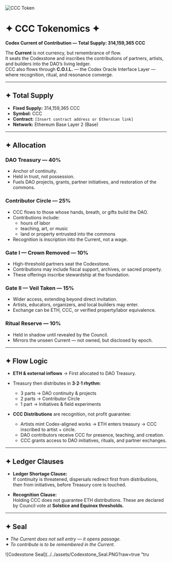 ![CCC Token](../../assets/CCC-token.PNG?raw=true "true")

# ✦ CCC Tokenomics ✦  
**Codex Current of Contribution — Total Supply: 314,159,365 CCC**

The **Current** is not currency, but remembrance of flow.  
It seats the Codexstone and inscribes the contributions of partners, artists, and builders into the DAO’s living ledger.  
CCC also flows through **C.O.I.L.** — the Codex Oracle Interface Layer — where recognition, ritual, and resonance converge.

---

## ✦ Total Supply

- **Fixed Supply:** 314,159,365 CCC  
- **Symbol:** CCC  
- **Contract:** `[Insert contract address or Etherscan link]`  
- **Network:** Ethereum Base Layer 2 (Base)

---

## ✦ Allocation

### DAO Treasury — 40%
- Anchor of continuity.  
- Held in trust, not possession.  
- Fuels DAO projects, grants, partner initiatives, and restoration of the commons.

### Contributor Circle — 25%
- CCC flows to those whose hands, breath, or gifts build the DAO.  
- Contributions include:
  - hours of labor  
  - teaching, art, or music  
  - land or property entrusted into the commons  
- Recognition is inscription into the Current, not a wage.

### Gate I — Crown Removed — 10%
- High-threshold partners seat the Codexstone.  
- Contributions may include fiscal support, archives, or sacred property.  
- These offerings inscribe stewardship at the foundation.

### Gate II — Veil Taken — 15%
- Wider access, extending beyond direct invitation.  
- Artists, educators, organizers, and local builders may enter.  
- Exchange can be ETH, CCC, or verified property/labor equivalence.

### Ritual Reserve — 10%
- Held in shadow until revealed by the Council.  
- Mirrors the unseen Current — not owned, but disclosed by epoch.

---

## ✦ Flow Logic

- **ETH & external inflows** → First allocated to DAO Treasury.  
- Treasury then distributes in **3·2·1 rhythm**:  
  - 3 parts → DAO continuity & projects  
  - 2 parts → Contributor Circle  
  - 1 part → Initiatives & field experiments

- **CCC Distributions** are recognition, not profit guarantee:  
  - Artists mint Codex-aligned works → ETH enters treasury → CCC inscribed to artist + circle.  
  - DAO contributors receive CCC for presence, teaching, and creation.  
  - CCC grants access to DAO initiatives, rituals, and partner exchanges.

---

## ✦ Ledger Clauses

- **Ledger Shortage Clause:**  
  If continuity is threatened, dispersals redirect first from distributions, then from initiatives, before Treasury core is touched.

- **Recognition Clause:**  
  Holding CCC does not guarantee ETH distributions. These are declared by Council vote at **Solstice and Equinox thresholds.**

---

## ✦ Seal

✦ *The Current does not sell entry — it opens passage.*  
✦ *To contribute is to be remembered in the Current.*

![Codexstone Seal](../../assets/Codexstone_Seal.PNG?raw=true "tru
